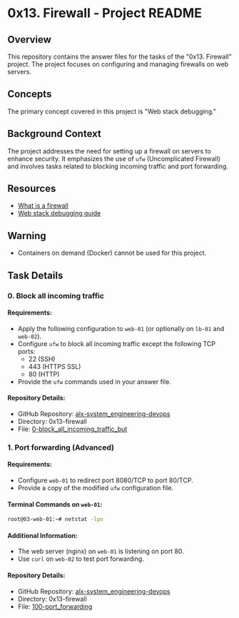 # 0x13. Firewall - Project README

## Overview
This repository contains the answer files for the tasks of the "0x13. Firewall" project. The project focuses on configuring and managing firewalls on web servers.

## Concepts
The primary concept covered in this project is "Web stack debugging."

## Background Context
The project addresses the need for setting up a firewall on servers to enhance security. It emphasizes the use of `ufw` (Uncomplicated Firewall) and involves tasks related to blocking incoming traffic and port forwarding.

## Resources
- [What is a firewall](https://en.wikipedia.org/wiki/Firewall_(computing))
- [Web stack debugging guide](https://intranet.hbtn.io/concepts/68)

## Warning
- Containers on demand (Docker) cannot be used for this project.

## Task Details

### 0. Block all incoming traffic
#### Requirements:
- Apply the following configuration to `web-01` (or optionally on `lb-01` and `web-02`).
- Configure `ufw` to block all incoming traffic except the following TCP ports:
  - 22 (SSH)
  - 443 (HTTPS SSL)
  - 80 (HTTP)
- Provide the `ufw` commands used in your answer file.

#### Repository Details:
- GitHub Repository: [alx-system_engineering-devops](https://github.com/your-username/alx-system_engineering-devops)
- Directory: 0x13-firewall
- File: [0-block_all_incoming_traffic_but](0x13-firewall/0-block_all_incoming_traffic_but)

### 1. Port forwarding (Advanced)
#### Requirements:
- Configure `web-01` to redirect port 8080/TCP to port 80/TCP.
- Provide a copy of the modified `ufw` configuration file.

#### Terminal Commands on `web-01`:
```bash
root@03-web-01:~# netstat -lpn
```

#### Additional Information:
- The web server (nginx) on `web-01` is listening on port 80.
- Use `curl` on `web-02` to test port forwarding.

#### Repository Details:
- GitHub Repository: [alx-system_engineering-devops](https://github.com/your-username/alx-system_engineering-devops)
- Directory: 0x13-firewall
- File: [100-port_forwarding](0x13-firewall/100-port_forwarding)
